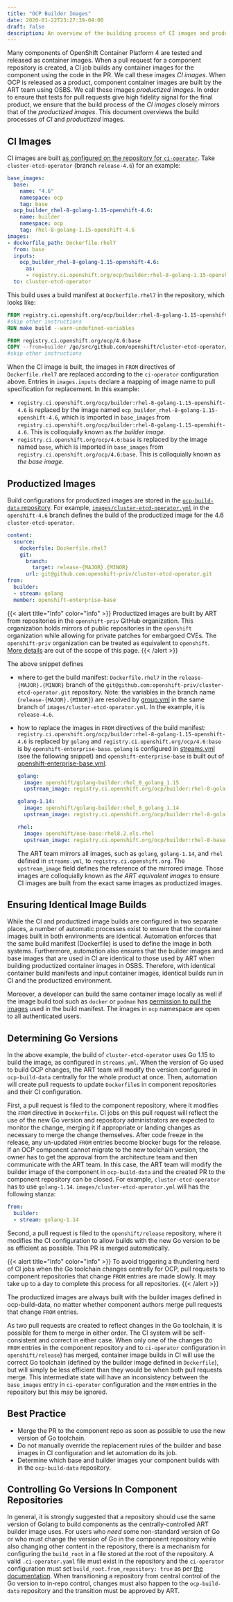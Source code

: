 ```yaml
---
title: "OCP Builder Images"
date: 2020-01-22T23:27:39-04:00
draft: false
description: An overview of the building process of CI images and productized images.
---
```


Many components of OpenShift Container Platform 4 are tested and released as container images. When a pull request for a component repository is created, a CI job builds any container images for the component using the code in the PR. We call these images _CI images_. When OCP is released as a product, component container images are built by the ART team using OSBS. We call these images _productized images_. In order to ensure that tests for pull requests give high fidelity signal for the final product, we ensure that the build process of the _CI images_ closely mirrors that of the _productized images_. This document overviews the build processes of _CI_ and _productized_ images.

## CI Images

CI images are built [as configured on the repository for `ci-operator`](/docs/architecture/ci-operator/#building-container-images). Take `cluster-etcd-operator` (branch `release-4.6`) for an example:

```yaml
base_images:
  base:
    name: "4.6"
    namespace: ocp
    tag: base
  ocp_builder_rhel-8-golang-1.15-openshift-4.6:
    name: builder
    namespace: ocp
    tag: rhel-8-golang-1.15-openshift-4.6
images:
- dockerfile_path: Dockerfile.rhel7
  from: base
  inputs:
    ocp_builder_rhel-8-golang-1.15-openshift-4.6:
      as:
      - registry.ci.openshift.org/ocp/builder:rhel-8-golang-1.15-openshift-4.6
  to: cluster-etcd-operator
```

This build uses a build manifest at `Dockerfile.rhel7` in the repository, which looks like:

```Dockerfile
FROM registry.ci.openshift.org/ocp/builder:rhel-8-golang-1.15-openshift-4.6 AS builder
#skip other instructions
RUN make build --warn-undefined-variables

FROM registry.ci.openshift.org/ocp/4.6:base
COPY --from=builder /go/src/github.com/openshift/cluster-etcd-operator/bindata/bootkube/bootstrap-manifests /usr/share/bootkube/manifests/bootstrap-manifests/
#skip other instructions
```

When the CI image is built, the images in `FROM` directives of `Dockerfile.rhel7` are replaced according to the `ci-operator` configuration above. Entries in `images.inputs` declare a mapping of image name to pull specification for replacement. In this example:

* `registry.ci.openshift.org/ocp/builder:rhel-8-golang-1.15-openshift-4.6` is replaced by the image named `ocp_builder_rhel-8-golang-1.15-openshift-4.6`, which is imported in `base_images` from `registry.ci.openshift.org/ocp/builder:rhel-8-golang-1.15-openshift-4.6`. This is colloquially known as _the builder image_.
* `registry.ci.openshift.org/ocp/4.6:base` is replaced by the image named `base`, which is imported in `base_images` from `registry.ci.openshift.org/ocp/4.6:base`. This is colloquially known as _the base image_.

## Productized Images

Build configurations for productized images are stored in the [`ocp-build-data` repository](https://github.com/openshift/ocp-build-data). For example, [`images/cluster-etcd-operator.yml`](https://github.com/openshift/ocp-build-data/blob/openshift-4.6/images/cluster-etcd-operator.yml) in the `openshift-4.6` branch defines the build of the productized image for the 4.6 `cluster-etcd-operator`. 


```yaml
content:
  source:
    dockerfile: Dockerfile.rhel7
    git:
      branch:
        target: release-{MAJOR}.{MINOR}
      url: git@github.com:openshift-priv/cluster-etcd-operator.git
from:
  builder:
  - stream: golang
  member: openshift-enterprise-base
```

{{< alert title="Info" color="info" >}}
Productized images are built by ART from repositories in the `openshift-priv` GitHub organization. This organization holds mirrors of public repositories in the `openshift` organization while allowing for private patches for embargoed CVEs. The `openshift-priv` organization can be treated as equivalent to `openshift`. [More details](/docs/architecture/private-repositories/#openshift-priv-organization) are out of the scope of this page.
{{< /alert >}}

The above snippet defines
* where to get the build manifest: `Dockerfile.rhel7` in the `release-{MAJOR}.{MINOR}` branch of the `git@github.com:openshift-priv/cluster-etcd-operator.git` repository. Note: the variables in the branch name (`release-{MAJOR}.{MINOR}`) are resolved by [group.yml](https://github.com/openshift/ocp-build-data/blob/eadfec1553e8b8880a3b637c8ea54143431d0bcd/group.yml#L3-L5) in the same branch of `images/cluster-etcd-operator.yml`. In the example, it is `release-4.6`.
* how to replace the images in `FROM` directives of the build manifest: `registry.ci.openshift.org/ocp/builder:rhel-8-golang-1.15-openshift-4.6` is replaced by `golang` and `registry.ci.openshift.org/ocp/4.6:base` is by `openshift-enterprise-base`. `golang` is configured in [streams.yml](https://github.com/openshift/ocp-build-data/blob/eadfec1553e8b8880a3b637c8ea54143431d0bcd/streams.yml#L75) (see the following snippet) and `openshift-enterprise-base` is built out of [openshift-enterprise-base.yml](https://github.com/openshift/ocp-build-data/blob/openshift-4.6/images/openshift-enterprise-base.yml).

  ```yaml
  golang:
    image: openshift/golang-builder:rhel_8_golang_1.15
    upstream_image: registry.ci.openshift.org/ocp/builder:rhel-8-golang-1.15-openshift-{MAJOR}.{MINOR}

  golang-1.14:
    image: openshift/golang-builder:rhel_8_golang_1.14
    upstream_image: registry.ci.openshift.org/ocp/builder:rhel-8-golang-openshift-{MAJOR}.{MINOR}

  rhel:
    image: openshift/ose-base:rhel8.2.els.rhel
    upstream_image: registry.ci.openshift.org/ocp/builder:rhel-8-base-openshift-{MAJOR}.{MINOR}
  ```

  The ART team mirrors all images, such as `golang`, `golang-1.14`, and `rhel` defined in `streams.yml`, to `registry.ci.openshift.org`. The `upstream_image` field defines the reference of the mirrored image. Those images are colloquially known as _the ART equivalent images_ to ensure CI images are built from the exact same images as productized images.

## Ensuring Identical Image Builds
While the CI and productized image builds are configured in two separate places, a number of automatic processes exist to ensure that the container images built in both environments are identical. Automation enforces that the same build manifest (Dockerfile) is used to define the image in both systems. Furthermore, automation also ensures that the builder images and base images that are used in CI are identical to those used by ART when building productized container images in OSBS. Therefore, with identical container build manifests and input container images, identical builds run in CI and the productized environment.

Moreover, a developer can build the same container image locally as well if the image build tool such as `docker` or `podman` has [permission to pull the images](/docs/how-tos/use-registries-in-build-farm/#how-do-i-log-in-to-pull-images-that-require-authentication) used in the build manifest. The images in `ocp` namespace are open to all authenticated users.

## Determining Go Versions
In the above example, the build of `cluster-etcd-operator` uses Go 1.15 to build the image, as configured in `streams.yml`. When the version of Go used to build OCP changes, the ART team will modify the version configured in `ocp-build-data` centrally for the whole product at once. Then, automation will create pull requests to update `Dockerfile`s in component repositories and their CI configuration.

First, a pull request is filed to the component repository, where it modifies the `FROM` directive in `Dockerfile`. CI jobs on this pull request will reflect the use of the new Go version and repository administrators are expected to monitor the change, merging it if appropriate or landing changes as necessary to merge the change themselves. After code freeze in the release, any un-updated `FROM` entries become blocker bugs for the release. If an OCP component cannot migrate to the new toolchain version, the owner has to get the approval from the architecture team and then communicate with the ART team. In this case, the ART team will modify the builder image of the component in `ocp-build-data` and the created PR to the component repository can be closed. For example, `cluster-etcd-operator` has to use `golang-1.14`. `images/cluster-etcd-operator.yml` will has the following stanza:

  ```yaml
  from:
    builder:
    - stream: golang-1.14
  ```

Second, a pull request is filed to the `openshift/release` repository, where it modifies the CI configuration to allow builds with the new Go version to be as efficient as possible. This PR is merged automatically.

{{< alert title="Info" color="info" >}}
To avoid triggering a thundering herd of CI jobs when the Go toolchain changes centrally for OCP, pull requests to component repositories that change `FROM` entries are made slowly. It may take up to a day to complete this process for all repositories.
{{< /alert >}}

The productized images are always built with the builder images defined in ocp-build-data, no matter whether component authors merge pull requests that change `FROM` entries.

As two pull requests are created to reflect changes in the Go toolchain, it is possible for them to merge in either order. The CI system will be self-consistent and correct in either case. When only one of the changes (to `FROM` entries in the component repository and to `ci-operator` configuration in `openshift/release`) has merged, container image builds in CI will use the correct Go toolchain (defined by the builder image defined in `Dockerfile`), but will simply be less efficient than they would be when both pull requests merge. This intermediate state will have an inconsistency between the `base_images` entry in `ci-operator` configuration and the `FROM` entries in the repository but this may be ignored.

## Best Practice

* Merge the PR to the component repo as soon as possible to use the new version of Go toolchain.
* Do not manually override the replacement rules of the builder and base images in CI configuration and let automation do its job.
* Determine which base and builder images your component builds with in the `ocp-build-data` repository.

## Controlling Go Versions In Component Repositories

In general, it is strongly suggested that a repository should use the same version of Golang to build components as the centrally-controlled ART builder image uses. For users who *need* some non-standard version of Go or who must change the version of Go in the component repository while also changing other content in the repository, there is a mechanism for configuring the `build_root` in a file stored at the root of the repository. A valid `.ci-operator.yaml` file must exist in the repository and the `ci-operator` configuration must set `build_root.from_repository: true` as per [the documentation](/docs/architecture/ci-operator/#build-root-image). When transitioning a repository from central control of the Go version to in-repo control, changes must also happen to the `ocp-build-data` repository and the transition must be approved by ART.